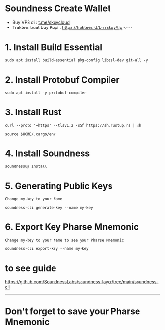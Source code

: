 # Soundness Create Wallet

- Buy VPS di : [t.me/skuycloud](t.me/skuycloud)
- Trakteer buat buy Kopi : https://trakteer.id/brrrskuy/tip `<---`

# 1. Install Build Essential
```
sudo apt install build-essential pkg-config libssl-dev git-all -y
```
# 2. Install Protobuf Compiler
```
sudo apt install -y protobuf-compiler
```
# 3. Install Rust
```
curl --proto '=https' --tlsv1.2 -sSf https://sh.rustup.rs | sh
```
```
source $HOME/.cargo/env
```
# 4. Install Soundness
```
soundnessup install
```
# 5. Generating Public Keys
`Change my-key to your Name`
```
soundness-cli generate-key --name my-key
```
# 6. Export Key Pharse Mnemonic
`Change my-key to your Name to see your Pharse Mnemonic`
```
soundness-cli export-key --name my-key
```
# to see guide
https://github.com/SoundnessLabs/soundness-layer/tree/main/soundness-cli

------------------

# Don't forget to save your Pharse Mnemonic
